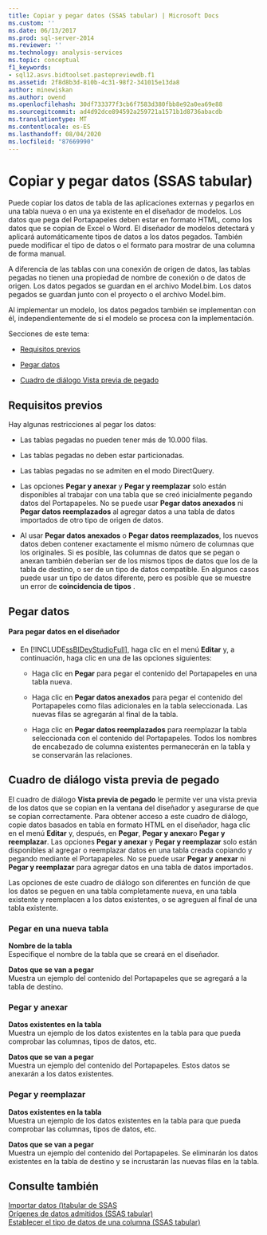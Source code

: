 ```yaml
---
title: Copiar y pegar datos (SSAS tabular) | Microsoft Docs
ms.custom: ''
ms.date: 06/13/2017
ms.prod: sql-server-2014
ms.reviewer: ''
ms.technology: analysis-services
ms.topic: conceptual
f1_keywords:
- sql12.asvs.bidtoolset.pastepreviewdb.f1
ms.assetid: 2f8d8b3d-810b-4c31-98f2-341015e13da8
author: minewiskan
ms.author: owend
ms.openlocfilehash: 30df733377f3cb6f7583d380fbb8e92a0ea69e88
ms.sourcegitcommit: ad4d92dce894592a259721a1571b1d8736abacdb
ms.translationtype: MT
ms.contentlocale: es-ES
ms.lasthandoff: 08/04/2020
ms.locfileid: "87669990"
---
```

# <a name="copy-and-paste-data-ssas-tabular"></a>Copiar y pegar datos (SSAS tabular)
  Puede copiar los datos de tabla de las aplicaciones externas y pegarlos en una tabla nueva o en una ya existente en el diseñador de modelos. Los datos que pega del Portapapeles deben estar en formato HTML, como los datos que se copian de Excel o Word. El diseñador de modelos detectará y aplicará automáticamente tipos de datos a los datos pegados. También puede modificar el tipo de datos o el formato para mostrar de una columna de forma manual.  
  
 A diferencia de las tablas con una conexión de origen de datos, las tablas pegadas no tienen una propiedad de nombre de conexión o de datos de origen. Los datos pegados se guardan en el archivo Model.bim. Los datos pegados se guardan junto con el proyecto o el archivo Model.bim.  
  
 Al implementar un modelo, los datos pegados también se implementan con él, independientemente de si el modelo se procesa con la implementación.  
  
 Secciones de este tema:  
  
-   [Requisitos previos](#bkmk_prerequisites)  
  
-   [Pegar datos](#bkmk_paste_data)  
  
-   [Cuadro de diálogo Vista previa de pegado](#bkmk_paste_preview)  
  
##  <a name="prerequisites"></a><a name="bkmk_prerequisites"></a> Requisitos previos  
 Hay algunas restricciones al pegar los datos:  
  
-   Las tablas pegadas no pueden tener más de 10.000 filas.  
  
-   Las tablas pegadas no deben estar particionadas.  
  
-   Las tablas pegadas no se admiten en el modo DirectQuery.  
  
-   Las opciones **Pegar y anexar** y **Pegar y reemplazar** solo están disponibles al trabajar con una tabla que se creó inicialmente pegando datos del Portapapeles. No se puede usar **Pegar datos anexados** ni **Pegar datos reemplazados** al agregar datos a una tabla de datos importados de otro tipo de origen de datos.  
  
-   Al usar **Pegar datos anexados** o **Pegar datos reemplazados**, los nuevos datos deben contener exactamente el mismo número de columnas que los originales. Si es posible, las columnas de datos que se pegan o anexan también deberían ser de los mismos tipos de datos que los de la tabla de destino, o ser de un tipo de datos compatible. En algunos casos puede usar un tipo de datos diferente, pero es posible que se muestre un error de **coincidencia de tipos** .  
  
##  <a name="paste-data"></a><a name="bkmk_paste_data"></a> Pegar datos  
  
#### <a name="to-paste-data-into-the-designer"></a>Para pegar datos en el diseñador  
  
-   En [!INCLUDE[ssBIDevStudioFull](../includes/ssbidevstudiofull-md.md)], haga clic en el menú **Editar** y, a continuación, haga clic en una de las opciones siguientes:  
  
    -   Haga clic en **Pegar** para pegar el contenido del Portapapeles en una tabla nueva.  
  
    -   Haga clic en **Pegar datos anexados** para pegar el contenido del Portapapeles como filas adicionales en la tabla seleccionada. Las nuevas filas se agregarán al final de la tabla.  
  
    -   Haga clic en **Pegar datos reemplazados** para reemplazar la tabla seleccionada con el contenido del Portapapeles. Todos los nombres de encabezado de columna existentes permanecerán en la tabla y se conservarán las relaciones.  
  
##  <a name="paste-preview-dialog-box"></a><a name="bkmk_paste_preview"></a>Cuadro de diálogo vista previa de pegado  
 El cuadro de diálogo **Vista previa de pegado** le permite ver una vista previa de los datos que se copian en la ventana del diseñador y asegurarse de que se copian correctamente. Para obtener acceso a este cuadro de diálogo, copie datos basados en tabla en formato HTML en el diseñador, haga clic en el menú **Editar** y, después, en **Pegar**, **Pegar y anexar**o **Pegar y reemplazar**. Las opciones **Pegar y anexar** y **Pegar y reemplazar** solo están disponibles al agregar o reemplazar datos en una tabla creada copiando y pegando mediante el Portapapeles. No se puede usar **Pegar y anexar** ni **Pegar y reemplazar** para agregar datos en una tabla de datos importados.  
  
 Las opciones de este cuadro de diálogo son diferentes en función de que los datos se peguen en una tabla completamente nueva, en una tabla existente y reemplacen a los datos existentes, o se agreguen al final de una tabla existente.  
  
### <a name="paste-to-new-table"></a>Pegar en una nueva tabla  
 **Nombre de la tabla**  
 Especifique el nombre de la tabla que se creará en el diseñador.  
  
 **Datos que se van a pegar**  
 Muestra un ejemplo del contenido del Portapapeles que se agregará a la tabla de destino.  
  
### <a name="paste-append"></a>Pegar y anexar  
 **Datos existentes en la tabla**  
 Muestra un ejemplo de los datos existentes en la tabla para que pueda comprobar las columnas, tipos de datos, etc.  
  
 **Datos que se van a pegar**  
 Muestra un ejemplo del contenido del Portapapeles. Estos datos se anexarán a los datos existentes.  
  
### <a name="paste-replace"></a>Pegar y reemplazar  
 **Datos existentes en la tabla**  
 Muestra un ejemplo de los datos existentes en la tabla para que pueda comprobar las columnas, tipos de datos, etc.  
  
 **Datos que se van a pegar**  
 Muestra un ejemplo del contenido del Portapapeles. Se eliminarán los datos existentes en la tabla de destino y se incrustarán las nuevas filas en la tabla.  
  
## <a name="see-also"></a>Consulte también  
 [Importar datos &#40;&#41;tabular de SSAS](import-data-ssas-tabular.md)   
 [Orígenes de datos admitidos &#40;SSAS tabular&#41;](tabular-models/data-sources-supported-ssas-tabular.md)   
 [Establecer el tipo de datos de una columna &#40;SSAS tabular&#41;](tabular-models/set-the-data-type-of-a-column-ssas-tabular.md)  
  
  

